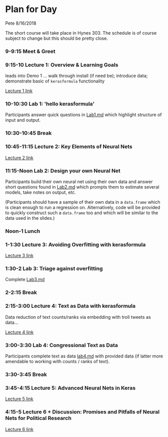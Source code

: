 Plan for Day
================
Pete
8/16/2018

The short course will take place in Hynes 303. The schedule is of course subject to change but this should be pretty close.

### 9-9:15 Meet & Greet

### 9:15-10 Lecture 1: Overview & Learning Goals

leads into Demo 1 ... walk through install (if need be); introduce data; demonstrate basic of `kerasformula` functionality

[Lecture 1 link](https://web.stanford.edu/~pmohanty/kerasformula_lecture1.pdf)

### 10-10:30 Lab 1: 'hello kerasformula'

Participants answer quick questions in [Lab1.md](https://github.com/rdrr1990/kerasformula/blob/master/short_course/kerasformula_lab1.md) which highlight structure of input and output.

### 10:30-10:45 Break

### 10:45-11:15 Lecture 2: Key Elements of Neural Nets

[Lecture 2 link](https://web.stanford.edu/~pmohanty/kerasformula_lecture2.pdf)

### 11:15-Noon Lab 2: Design your own Neural Net

Participants build their own neural net using their own data and answer short questions found in [Lab2.md](https://github.com/rdrr1990/kerasformula/blob/master/short_course/kerasformula_lab2.md) which prompts them to estimate several models, take notes on output, etc.

(Participants should have a sample of their own data in a `data.frame` which is clean enough to run a regression on. Alternatively, code will be provided to quickly construct such a `data.frame` too and which will be similar to the data used in the slides.)

### Noon-1 Lunch

### 1-1:30 Lecture 3: Avoiding Overfitting with kerasformula

[Lecture 3 link](https://web.stanford.edu/~pmohanty/kerasformula_lecture3.pdf)

### 1:30-2 Lab 3: Triage against overfitting

Complete [Lab3.md](https://github.com/rdrr1990/kerasformula/blob/master/short_course/kerasformula_lab3.md)

### 2-2:15 Break

### 2:15-3:00 Lecture 4: Text as Data with kerasformula

Data reduction of text counts/ranks via embedding with troll tweets as data...

[Lecture 4 link](https://web.stanford.edu/~pmohanty/kerasformula_lecture4.pdf)

### 3:00-3:30 Lab 4: Congressional Text as Data

Participants complete text as data [lab4.md](https://github.com/rdrr1990/kerasformula/blob/master/short_course/kerasformula_lab1.md) with provided data (if latter more amendable to working with counts / ranks of text).

### 3:30-3:45 Break

### 3:45-4:15 Lecture 5: Advanced Neural Nets in Keras

[Lecture 5 link](https://web.stanford.edu/~pmohanty/kerasformula_lecture5.pdf)

### 4:15-5 Lecture 6 + Discussion: Promises and Pitfalls of Neural Nets for Political Research

[Lecture 6 link](https://web.stanford.edu/~pmohanty/kerasformula_lecture6.pdf)

